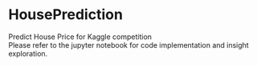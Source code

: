 # HousePrediction
Predict House Price for Kaggle competition <br/>
Please refer to the jupyter notebook for code implementation and insight exploration.

